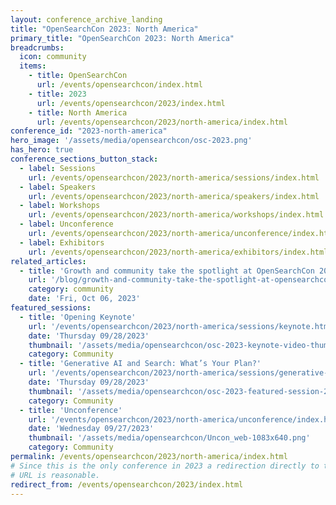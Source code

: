 ```yaml
---
layout: conference_archive_landing
title: "OpenSearchCon 2023: North America"
primary_title: "OpenSearchCon 2023: North America"
breadcrumbs:
  icon: community
  items:
    - title: OpenSearchCon
      url: /events/opensearchcon/index.html
    - title: 2023
      url: /events/opensearchcon/2023/index.html
    - title: North America
      url: /events/opensearchcon/2023/north-america/index.html
conference_id: "2023-north-america"
hero_image: '/assets/media/opensearchcon/osc-2023.png'
has_hero: true
conference_sections_button_stack:
  - label: Sessions
    url: /events/opensearchcon/2023/north-america/sessions/index.html
  - label: Speakers
    url: /events/opensearchcon/2023/north-america/speakers/index.html
  - label: Workshops
    url: /events/opensearchcon/2023/north-america/workshops/index.html
  - label: Unconference
    url: /events/opensearchcon/2023/north-america/unconference/index.html
  - label: Exhibitors
    url: /events/opensearchcon/2023/north-america/exhibitors/index.html
related_articles:
  - title: 'Growth and community take the spotlight at OpenSearchCon 2023'
    url: '/blog/growth-and-community-take-the-spotlight-at-opensearchcon-2023/'
    category: community
    date: 'Fri, Oct 06, 2023'
featured_sessions:
  - title: 'Opening Keynote'
    url: '/events/opensearchcon/2023/north-america/sessions/keynote.html'
    date: 'Thursday 09/28/2023'
    thumbnail: '/assets/media/opensearchcon/osc-2023-keynote-video-thumbnail.png'
    category: Community
  - title: 'Generative AI and Search: What’s Your Plan?'
    url: '/events/opensearchcon/2023/north-america/sessions/generative-ai-and-search-whats-your-plan.html'
    date: 'Thursday 09/28/2023'
    thumbnail: '/assets/media/opensearchcon/osc-2023-featured-session-2-thumbnail.png'
    category: Community
  - title: 'Unconference'
    url: '/events/opensearchcon/2023/north-america/unconference/index.html'
    date: 'Wednesday 09/27/2023'
    thumbnail: '/assets/media/opensearchcon/Uncon_web-1083x640.png'
    category: Community
permalink: /events/opensearchcon/2023/north-america/index.html
# Since this is the only conference in 2023 a redirection directly to this one from the /../2023/
# URL is reasonable.
redirect_from: /events/opensearchcon/2023/index.html
---
```

